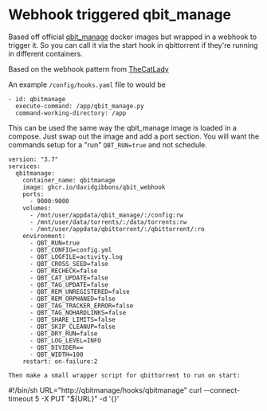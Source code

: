 # Webhook triggered qbit_manage 

Based off official [qbit_manage](https://github.com/StuffAnThings/qbit_manage) docker images but wrapped in a webhook to trigger it. So you can call it via the start hook in qbittorrent if they're running in different containers.

Based on the webhook pattern from [TheCatLady](https://github.com/TheCatLady/docker-webhook)

An example `/config/hooks.yaml` file to would be 
```
- id: qbitmanage
  execute-command: /app/qbit_manage.py
  command-working-directory: /app
```

This can be used the same way the qbit_manage image is loaded in a compose. Just swap out the image and add a port section. You will want the commands setup for a "run" `QBT_RUN=true` and not schedule.
```
version: "3.7"
services:
  qbitmanage:
    container_name: qbitmanage
    image: ghcr.io/davidgibbons/qbit_webhook
    ports:
      - 9000:9000
    volumes:
      - /mnt/user/appdata/qbit_manage/:/config:rw
      - /mnt/user/data/torrents/:/data/torrents:rw
      - /mnt/user/appdata/qbittorrent/:/qbittorrent/:ro
    environment:
      - QBT_RUN=true
      - QBT_CONFIG=config.yml
      - QBT_LOGFILE=activity.log
      - QBT_CROSS_SEED=false
      - QBT_RECHECK=false
      - QBT_CAT_UPDATE=false
      - QBT_TAG_UPDATE=false
      - QBT_REM_UNREGISTERED=false
      - QBT_REM_ORPHANED=false
      - QBT_TAG_TRACKER_ERROR=false
      - QBT_TAG_NOHARDLINKS=false
      - QBT_SHARE_LIMITS=false
      - QBT_SKIP_CLEANUP=false
      - QBT_DRY_RUN=false
      - QBT_LOG_LEVEL=INFO
      - QBT_DIVIDER==
      - QBT_WIDTH=100
    restart: on-failure:2

Then make a small wrapper script for qbittorrent to run on start:
```
#!/bin/sh
URL="http://qbitmanage/hooks/qbitmanage"
curl --connect-timeout 5 -X PUT "${URL}" -d '{}'
```
